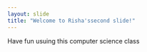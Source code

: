 ```yaml
---
layout: slide
title: "Welcome to Risha'ssecond slide!"
--- 
```

Have fun usuing this 
computer science class
